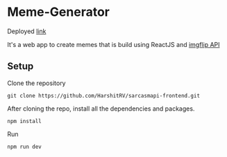 # Meme-Generator
Deployed [link](https://hm-meme-generator.netlify.app/)

It's a web app to create memes that is build using ReactJS and [imgflip API](https://imgflip.com/api)

## Setup

Clone the repository

```
git clone https://github.com/HarshitRV/sarcasmapi-frontend.git
```
After cloning the repo, install all the dependencies and packages.
```
npm install
```
Run
```
npm run dev
```

